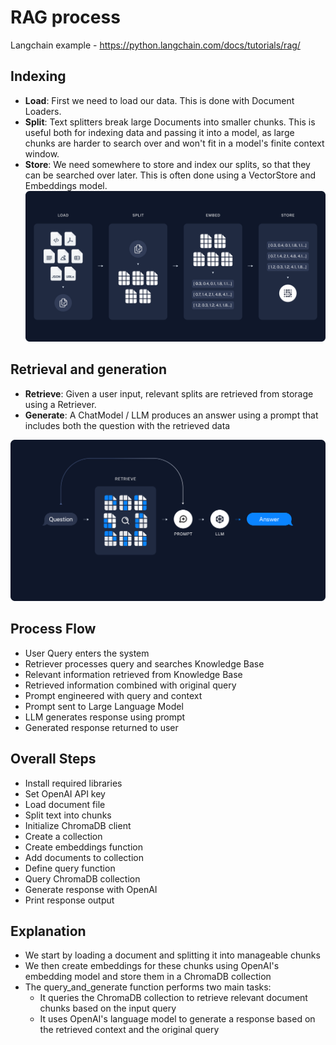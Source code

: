 # RAG process
Langchain example - https://python.langchain.com/docs/tutorials/rag/

## Indexing

- **Load**: First we need to load our data. This is done with Document Loaders.
- **Split**: Text splitters break large Documents into smaller chunks. This is useful both for indexing data and passing it into a model, as large chunks are harder to search over and won't fit in a model's finite context window.
- **Store**: We need somewhere to store and index our splits, so that they can be searched over later. This is often done using a VectorStore and Embeddings model.  
![alt text](rag_indexing.png)

## Retrieval and generation

- **Retrieve**: Given a user input, relevant splits are retrieved from storage using a Retriever.
- **Generate**: A ChatModel / LLM produces an answer using a prompt that includes both the question with the retrieved data  

![alt text](rag_retrieval_generation.png)


## Process Flow
- User Query enters the system
- Retriever processes query and searches Knowledge Base
- Relevant information retrieved from Knowledge Base
- Retrieved information combined with original query
- Prompt engineered with query and context
- Prompt sent to Large Language Model
- LLM generates response using prompt
- Generated response returned to user



## Overall Steps
- Install required libraries
- Set OpenAI API key
- Load document file
- Split text into chunks
- Initialize ChromaDB client
- Create a collection
- Create embeddings function
- Add documents to collection
- Define query function
- Query ChromaDB collection
- Generate response with OpenAI
- Print response output

## Explanation
- We start by loading a document and splitting it into manageable chunks
- We then create embeddings for these chunks using OpenAI's embedding model and store them in a ChromaDB collection
- The query_and_generate function performs two main tasks:
    - It queries the ChromaDB collection to retrieve relevant document chunks based on the input query
    - It uses OpenAI's language model to generate a response based on the retrieved context and the original query
